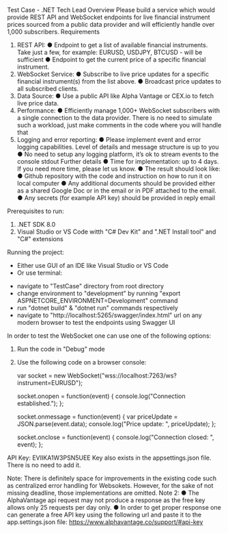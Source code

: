 Test Case - .NET Tech Lead
Overview
Please build a service which would provide REST API and WebSocket endpoints for live financial instrument prices sourced from a public data provider and will efficiently handle over 1,000 subscribers.
Requirements
1. REST API:
● Endpoint to get a list of available financial instruments. Take just a few, for example:
EURUSD, USDJPY, BTCUSD - will be sufficient
● Endpoint to get the current price of a specific financial instrument.
2. WebSocket Service:
● Subscribe to live price updates for a specific financial instrument(s) from the list above.
● Broadcast price updates to all subscribed clients.
3. Data Source:
● Use a public API like Alpha Vantage or CEX.io to fetch live price data.
4. Performance:
● Efficiently manage 1,000+ WebSocket subscribers with a single connection to the data
provider. There is no need to simulate such a workload, just make comments in the code where you will handle that
5. Logging and error reporting:
● Please implement event and error logging capabilities. Level of details and message
structure is up to you
● No need to setup any logging platform, it’s ok to stream events to the console stdout
Further details
● Time for implementation: up to 4 days. If you need more time, please let us know.
● The result should look like:
● Github repository with the code and instruction on how to run it on local computer
● Any additional documents should be provided either as a shared Google Doc or
in the email or in PDF attached to the email.
● Any secrets (for example API key) should be provided in reply email

Prerequisites to run:
1. .NET SDK 8.0
2. Visual Studio or VS Code witth "C# Dev Kit" and ".NET Install tool" and "C#" extensions

Running the project:
* Either use GUI of an IDE like Visual Studio or VS Code
* Or use terminal:
- navigate to "TestCase" directory from root directory
-  change environment to "development" by running "export ASPNETCORE_ENVIRONMENT=Development" command
- run "dotnet build" & "dotnet run" commands respectively
- navigate to "http://localhost:5265/swagger/index.html" url on any modern browser to test the endpoints using Swagger UI


In order to test the WebSocket one can use one of the following options:
1. Run the code in "Debug" mode
2. Use the following code on a browser console:

    var socket = new WebSocket("wss://localhost:7263/ws?instrument=EURUSD");
    
    socket.onopen = function(event) {
        console.log("Connection established.");
    };
    
    socket.onmessage = function(event) {
        var priceUpdate = JSON.parse(event.data);
        console.log("Price update: ", priceUpdate);
    };
    
    socket.onclose = function(event) {
        console.log("Connection closed: ", event);
    };

API Key: EVIIKA1W3PSN5UEE Key also exists in the appsettings.json file. There is no need to add it.

Note: There is definitely space for improvements in the existing code such as centralized error handling for Websokets. However, for the sake of not missing deadline, those implementations are omitted.
Note 2:
● The AlphaVantage api request may not produce a response as the free key allows only 25 requests per day only. 
● In order to get proper response one can generate a free API key using the following url and paste it to the app.settings.json file: 
    https://www.alphavantage.co/support/#api-key
